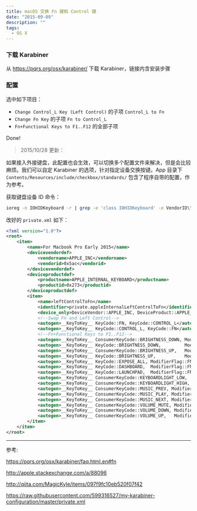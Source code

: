 ```yaml
---
title: macOS 交换 Fn 键和 Control 键
date: "2015-09-09"
description: ""
tags:
  - OS X
---
```


### 下载 Karabiner

从 <https://pqrs.org/osx/karabiner/> 下载 Karabiner，链接内含安装步骤

### 配置

选中如下项目：

- `Change Control_L Key (Left Control)` 的子项 `Control_L to Fn`
- `Change Fn Key` 的子项 `Fn to Control_L`
- `Fn+Functional Keys to F1..F12` 的全部子项

Done!

> 2015/10/28 更新：

如果接入外接键盘，此配置也会生效，可以切换多个配置文件来解决，但是会比较麻烦。我们可以自定 Karabiner 的选项，针对指定设备交换按键。App 目录下`Contents/Resources/include/checkbox/standards/` 包含了程序自带的配置，作为参考。

获取键盘设备 ID 命令：

```bash
ioreg -n IOHIDKeyboard -r | grep -e 'class IOHIDKeyboard' -e VendorID\" -e Product
```

改好的 `private.xml` 如下：

```xml
<?xml version="1.0"?>
<root>
    <item>
        <name>For Macbook Pro Early 2015</name>
        <devicevendordef>
            <vendorname>APPLE_INC</vendorname>
            <vendorid>0x5ac</vendorid>
        </devicevendordef>
        <deviceproductdef>
            <productname>APPLE_INTERNAL_KEYBOARD</productname>
            <productid>0x273</productid>
        </deviceproductdef>
        <item>
            <name>leftControlToFn</name>
            <identifier>private.appleInternalLeftControlToFn</identifier>
            <device_only>DeviceVendor::APPLE_INC, DeviceProduct::APPLE_INTERNAL_KEYBOARD</device_only>
            <!--Swap Fn and Left Control-->
            <autogen>__KeyToKey__ KeyCode::FN, KeyCode::CONTROL_L</autogen>
            <autogen>__KeyToKey__ KeyCode::CONTROL_L, KeyCode::FN</autogen>
            <!--Fn+Functional Keys to F1..F12-->
            <autogen>__KeyToKey__ ConsumerKeyCode::BRIGHTNESS_DOWN, ModifierFlag::FN, KeyCode::F1</autogen>
            <autogen>__KeyToKey__ KeyCode::BRIGHTNESS_DOWN,         ModifierFlag::FN, KeyCode::F1</autogen>
            <autogen>__KeyToKey__ ConsumerKeyCode::BRIGHTNESS_UP,   ModifierFlag::FN, KeyCode::F2</autogen>
            <autogen>__KeyToKey__ KeyCode::BRIGHTNESS_UP,           ModifierFlag::FN, KeyCode::F2</autogen>
            <autogen>__KeyToKey__ KeyCode::EXPOSE_ALL, ModifierFlag::FN, KeyCode::F3</autogen>
            <autogen>__KeyToKey__ KeyCode::DASHBOARD,  ModifierFlag::FN, KeyCode::F4</autogen>
            <autogen>__KeyToKey__ KeyCode::LAUNCHPAD,  ModifierFlag::FN, KeyCode::F4</autogen>
            <autogen>__KeyToKey__ ConsumerKeyCode::KEYBOARDLIGHT_LOW,  ModifierFlag::FN, KeyCode::F5</autogen>
            <autogen>__KeyToKey__ ConsumerKeyCode::KEYBOARDLIGHT_HIGH, ModifierFlag::FN, KeyCode::F6</autogen>
            <autogen>__KeyToKey__ ConsumerKeyCode::MUSIC_PREV, ModifierFlag::FN, KeyCode::F7</autogen>
            <autogen>__KeyToKey__ ConsumerKeyCode::MUSIC_PLAY, ModifierFlag::FN, KeyCode::F8</autogen>
            <autogen>__KeyToKey__ ConsumerKeyCode::MUSIC_NEXT, ModifierFlag::FN, KeyCode::F9</autogen>
            <autogen>__KeyToKey__ ConsumerKeyCode::VOLUME_MUTE, ModifierFlag::FN, KeyCode::F10</autogen>
            <autogen>__KeyToKey__ ConsumerKeyCode::VOLUME_DOWN, ModifierFlag::FN, KeyCode::F11</autogen>
            <autogen>__KeyToKey__ ConsumerKeyCode::VOLUME_UP,   ModifierFlag::FN, KeyCode::F12</autogen>
        </item>
    </item>
</root>
```

----------------

参考:

<https://pqrs.org/osx/karabiner/faq.html.en#fn>

<http://apple.stackexchange.com/a/88096>

<http://qiita.com/MagicKyle/items/097f9fc10eb520f07f42>

<https://raw.githubusercontent.com/599316527/my-karabiner-configuration/master/private.xml>
